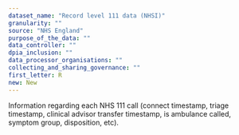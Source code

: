 ```yaml
---
dataset_name: "Record level 111 data (NHSI)"
granularity: ""
source: "NHS England"
purpose_of_the_data: ""
data_controller: ""
dpia_inclusion: ""
data_processor_organisations: ""
collecting_and_sharing_governance: ""
first_letter: R
new: New
---
```

Information regarding each NHS 111 call (connect timestamp, triage timestamp, clinical advisor transfer timestamp, is ambulance called, symptom group, disposition, etc).